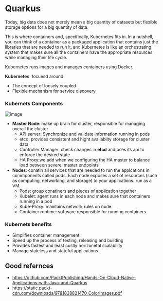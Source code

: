 # Quarkus

  Today, big data does not merely mean a big quantity of datasets but flexible storage options for a big quantity of data.

This is where containers and, specifically, Kubernetes fits in. In a nutshell, you can think of a container as a packaged application that contains just the libraries that are needed to run it, and Kubernetes is like an orchestrating system that makes sure all the containers have the appropriate resources while managing their life cycle.

Kubernetes runs images and manages containers using Docker.

**Kubernetes**: focuesd around 
  + The concept of loosely coupled
  + Flexible mechanism for service discovery
 
### Kubernets Components
![image](https://user-images.githubusercontent.com/63751555/223565727-db6f1fd4-af6d-4857-bf56-0a022b5261c5.png)
  
 + **Master Node**: make up brain for cluster, responsible for managing overall the cluster
   + API server: Synchronize and validate information running in pods
   + etcd: provides consistent and hight availablity storage for cluster data 
   + Controller Manager: check changes in **etcd** and uses its api to enforce the desired state 
   + HA Proxy:we add when we configuring the HA master to balance load between severel master endpoints
 + **Nodes**: conatin all services that are needed to run the applcations in commponents called pods. Each node exposes a set of resources (such as computing, networking, and storage) to your applications. run as a VM.
   + Pods: group conatiners and pieces of application together
   + Kubelet: agent runs in each node and makes sure that containers running in a pod
   + Kube-Proxy: maintains network rules on node
   + Container runtime: software responsible for running containers
### Kubernets benefits
  + Simplifies container management
  + Speed up the process of testing, releasing and building
  + Provides fastest and least costly horizonetal scalability
  + Manage stateless and stateful applications

## Good refernces
  - https://github.com/PacktPublishing/Hands-On-Cloud-Native-Applications-with-Java-and-Quarkus
  - https://static.packt-cdn.com/downloads/9781838821470_ColorImages.pdf
  
